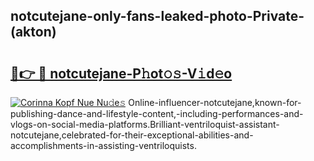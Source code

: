 ## notcutejane-only-fans​-leaked-photo​-Private-(akton)


# <h2><a href="https://mediaupload.pro?title=notcutejane&ref=git">🔗👉 🔴 notcutejane-P𝚑ot𝚘𝚜-V𝚒d𝚎o</a></h2>

[![Corinna Kopf Nue Nu𝚍e𝚜](https://i.imgur.com/0qMVB7G.gif)](https://mediaupload.pro?title=notcutejane&ref=git)
Online-influencer-notcutejane,known-for-publishing-dance-and-lifestyle-content,-including-performances-and-vlogs-on-social-media-platforms.Brilliant-ventriloquist-assistant-notcutejane,celebrated-for-their-exceptional-abilities-and-accomplishments-in-assisting-ventriloquists.  